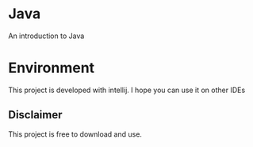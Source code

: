 # Java
An introduction to Java

# Environment
This project is developed with intellij. I hope you can use it on other IDEs

##  Disclaimer
This project is free to download and use. 
